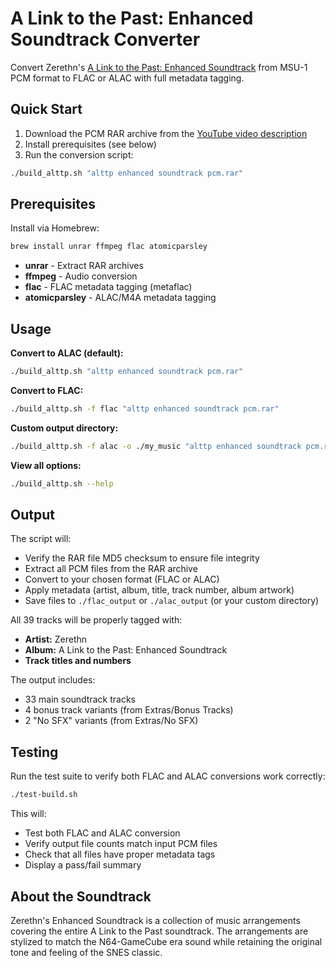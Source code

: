 # A Link to the Past: Enhanced Soundtrack Converter

Convert Zerethn's [A Link to the Past: Enhanced Soundtrack](https://www.youtube.com/watch?v=I_jMOfoflMY&t=370s) from MSU-1 PCM format to FLAC or ALAC with full metadata tagging.

## Quick Start

1. Download the PCM RAR archive from the [YouTube video description](https://www.youtube.com/watch?v=I_jMOfoflMY&t=370s)
2. Install prerequisites (see below)
3. Run the conversion script:

```bash
./build_alttp.sh "alttp enhanced soundtrack pcm.rar"
```

## Prerequisites

Install via Homebrew:

```bash
brew install unrar ffmpeg flac atomicparsley
```

- **unrar** - Extract RAR archives
- **ffmpeg** - Audio conversion
- **flac** - FLAC metadata tagging (metaflac)
- **atomicparsley** - ALAC/M4A metadata tagging

## Usage

**Convert to ALAC (default):**
```bash
./build_alttp.sh "alttp enhanced soundtrack pcm.rar"
```

**Convert to FLAC:**
```bash
./build_alttp.sh -f flac "alttp enhanced soundtrack pcm.rar"
```

**Custom output directory:**
```bash
./build_alttp.sh -f alac -o ./my_music "alttp enhanced soundtrack pcm.rar"
```

**View all options:**
```bash
./build_alttp.sh --help
```

## Output

The script will:
- Verify the RAR file MD5 checksum to ensure file integrity
- Extract all PCM files from the RAR archive
- Convert to your chosen format (FLAC or ALAC)
- Apply metadata (artist, album, title, track number, album artwork)
- Save files to `./flac_output` or `./alac_output` (or your custom directory)

All 39 tracks will be properly tagged with:
- **Artist:** Zerethn
- **Album:** A Link to the Past: Enhanced Soundtrack
- **Track titles and numbers**

The output includes:
- 33 main soundtrack tracks
- 4 bonus track variants (from Extras/Bonus Tracks)
- 2 "No SFX" variants (from Extras/No SFX)

## Testing

Run the test suite to verify both FLAC and ALAC conversions work correctly:

```bash
./test-build.sh
```

This will:
- Test both FLAC and ALAC conversion
- Verify output file counts match input PCM files
- Check that all files have proper metadata tags
- Display a pass/fail summary

## About the Soundtrack

Zerethn's Enhanced Soundtrack is a collection of music arrangements covering the entire A Link to the Past soundtrack. The arrangements are stylized to match the N64-GameCube era sound while retaining the original tone and feeling of the SNES classic.

